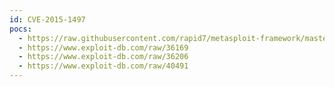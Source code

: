 ```yaml
---
id: CVE-2015-1497
pocs:
  - https://raw.githubusercontent.com/rapid7/metasploit-framework/master/modules/exploits/multi/misc/persistent_hpca_radexec_exec.rb
  - https://www.exploit-db.com/raw/36169
  - https://www.exploit-db.com/raw/36206
  - https://www.exploit-db.com/raw/40491
---
```

